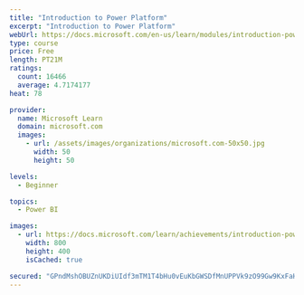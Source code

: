 ```yaml
---
title: "Introduction to Power Platform"
excerpt: "Introduction to Power Platform"
webUrl: https://docs.microsoft.com/en-us/learn/modules/introduction-power-platform/
type: course
price: Free
length: PT21M
ratings:
  count: 16466
  average: 4.7174177
heat: 78

provider:
  name: Microsoft Learn
  domain: microsoft.com
  images:
    - url: /assets/images/organizations/microsoft.com-50x50.jpg
      width: 50
      height: 50

levels:
  - Beginner

topics:
  - Power BI

images:
  - url: https://docs.microsoft.com/learn/achievements/introduction-power-platform-social.png
    width: 800
    height: 400
    isCached: true

secured: "GPndMshOBUZnUKDiUIdf3mTM1T4bHu0vEuKbGWSDfMnUPPVk9zO99Gw9KxFaHxvo0X/7HOsK+L2lI15bcvmXKDsSpE2gA9TKcGY0KWQmNLBd543G9QPvCV06Lljf7R6EmrJrwOfZ9IFgzF+Rz4D5IkCuTQjqzBs63vbZewJ+k/IHvl+mf4muPew7NGB+rgwplFuzjG1V5VsEzAKlFGgClK/+hCKSfu8Gc9CqaNXuxrLqUxKbuX7w+sfUH3kVUlb9SaL21y55RklKhtjuHGAapiyiSi7000IFVf3wNZ8x0YK/wUes2o8WRKC1j8dvshdmRqyjSvRHVm7EhpsJqBeRpF+LkO9g8XKR9np0Q/jRTFePAfwXoMO1R3uWybD8jF/grGohKMQW/kz0kzD8OaNG1liYDJrAT/c6C1eR9BK+d4ujWkQyPoBW0f2ovqkxJNyH;SHnLcIo1fTy/CtfIVZNrkw=="
---
```


